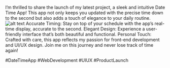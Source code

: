 I’m thrilled to share the launch of my latest project, a sleek and intuitive Date Time App! This app not only keeps you updated with the precise time down to the second but also adds a touch of elegance to your daily routine.
![alt text](Date-Time-App.gif)
Accurate Timing: Stay on top of your schedule with the app’s real-time display, accurate to the second.
Elegant Design: Experience a user-friendly interface that’s both beautiful and functional.
Personal Touch: Crafted with care, this app reflects my passion for front-end development and UI/UX design.
Join me on this journey and never lose track of time again!

#DateTimeApp #WebDevelopment #UIUX #ProductLaunch
